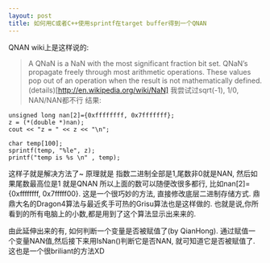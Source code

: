 ```yaml
---
layout: post
title: 如何用C或者C++使用sprintf在target buffer得到一个QNAN
---
```


QNAN wiki上是这样说的:
> A QNaN is a NaN with the most significant fraction bit set. QNaN’s propagate freely through most arithmetic operations. These values pop out of an operation when the result is not mathematically defined. (details)[http://en.wikipedia.org/wiki/NaN]
我尝试过sqrt(-1), 1/0, NAN/NAN都不行
结果:

    unsigned long nan[2]={0xffffffff, 0x7fffffff};
    z = (*(double *)nan);
    cout << "z = " << z << "\n";
    
    char temp[100];
    sprintf(temp, "%le", z);
    printf("temp is %s \n" , temp);

 这样子就是解决方法了~
 原理就是 指数二进制全部是1,尾数非0就是NAN, 然后如果尾数最高位是1 就是QNAN
 所以上面的数可以随便改很多都行, 比如nan[2]={0xffffffff, 0x7fffff00}.
 这是一个很巧妙的方法, 直接修改底层二进制存储方式.
 鼎鼎大名的Dragon4算法与最近炙手可热的Grisu算法也是这样做的.
 也就是说,你所看到的所有电脑上的小数,都是用到了这个算法显示出来来的.
 

 由此延伸出来的有,  如何判断一个变量是否被赋值了(by QianHong).
 通过赋值一个变量NAN值,然后接下来用IsNan()判断它是否NAN, 就可知道它是否被赋值了.
 这也是一个很briliant的方法XD 

